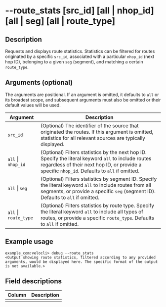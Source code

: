 #	--route_stats [src_id] [all | nhop_id] [all | seg] [all | route_type]

##	Description
Requests and displays route statistics. Statistics can be filtered for routes originated by a specific `src_id`, associated with a particular `nhop_id` (next hop ID), belonging to a given `seg` (segment), and matching a certain `route_type`.

##	Arguments (optional)
The arguments are positional. If an argument is omitted, it defaults to `all` or its broadest scope, and subsequent arguments must also be omitted or their default values will be used.

| Argument          | Description                                                                                                                               |
|-------------------|-------------------------------------------------------------------------------------------------------------------------------------------|
| `src_id`          | (Optional) The identifier of the source that originated the routes. If this argument is omitted, statistics for all relevant sources are typically displayed. |
| `all` \| `nhop_id`  | (Optional) Filters statistics by the next hop ID. Specify the literal keyword `all` to include routes regardless of their next hop ID, or provide a specific `nhop_id`. Defaults to `all` if omitted. |
| `all` \| `seg`      | (Optional) Filters statistics by segment ID. Specify the literal keyword `all` to include routes from all segments, or provide a specific `seg` (segment ID). Defaults to `all` if omitted. |
| `all` \| `route_type`| (Optional) Filters statistics by route type. Specify the literal keyword `all` to include all types of routes, or provide a specific `route_type`. Defaults to `all` if omitted. |

##	Example usage
```
example_com:velocli> debug --route_stats
<Output showing route statistics, filtered according to any provided arguments, would be displayed here. The specific format of the output is not available.>
```

##	Field descriptions
| Column | Description |
|---|---|
|   |   |